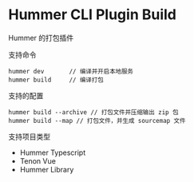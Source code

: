# Hummer CLI Plugin Build
Hummer 的打包插件

支持命令
```
hummer dev       // 编译并开启本地服务
hummer build     // 编译打包
```
支持的配置
```
hummer build --archive // 打包文件并压缩输出 zip 包
hummer build --map // 打包文件，并生成 sourcemap 文件
```
支持项目类型
- Hummer Typescript
- Tenon Vue
- Hummer Library


